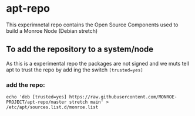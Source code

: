 # apt-repo
This experimnetal repo contains the Open Source Components used to build a Monroe Node (Debian stretch)

## To add the repository to a system/node 
As this is a experimental repo the packages are not signed and we muts tell apt to trust the repo by add ing the switch ```[trusted=yes]```

### add the repo:
```echo 'deb [trusted=yes] https://raw.githubusercontent.com/MONROE-PROJECT/apt-repo/master stretch main' > /etc/apt/sources.list.d/monroe.list```
